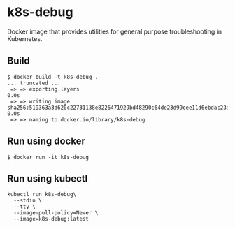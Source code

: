 # k8s-debug

Docker image that provides utilities for general purpose troubleshooting in Kubernetes.

## Build

```console
$ docker build -t k8s-debug .
... truncated ...
 => => exporting layers                                                                      0.0s
 => => writing image sha256:519363a3d620c22731138e8226471929bd48290c64de23d99cee11d6ebdac23a 0.0s
 => => naming to docker.io/library/k8s-debug
```

## Run using docker

```console
$ docker run -it k8s-debug
```

## Run using kubectl

```console
kubectl run k8s-debug\
  --stdin \
  --tty \
  --image-pull-policy=Never \
  --image=k8s-debug:latest
```
